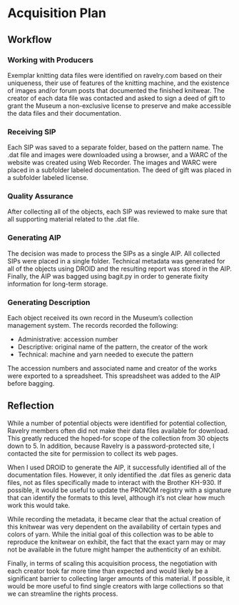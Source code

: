 # Acquisition Plan

## Workflow

### Working with Producers
Exemplar knitting data files were identified on ravelry.com based on their uniqueness, their use of features of the knitting machine, and the existence of images and/or forum posts that documented the finished knitwear. The creator of each data file was contacted and asked to sign a deed of gift to grant the Museum a non-exclusive license to preserve and make accessible the data files and their documentation.

### Receiving SIP
Each SIP was saved to a separate folder, based on the pattern name. The .dat file and images were downloaded using a browser, and a WARC of the website was created using Web Recorder. The images and WARC were placed in a subfolder labeled documentation. The deed of gift was placed in a subfolder labeled license.

### Quality Assurance
After collecting all of the objects, each SIP was reviewed to make sure that all supporting material related to the .dat file.

### Generating AIP
The decision was made to process the SIPs as a single AIP. All collected SIPs were placed in a single folder. Technical metadata was generated for all of the objects using DROID and the resulting report was stored in the AIP. Finally, the AIP was bagged using bagit.py in order to generate fixity information for long-term storage.

### Generating Description
Each object received its own record in the Museum’s collection management system. The records recorded the following:
* Administrative: accession number
* Descriptive: original name of the pattern, the creator of the work
* Technical: machine and yarn needed to execute the pattern

The accession numbers and associated name and creator of the works were exported to a spreadsheet. This spreadsheet was added to the AIP before bagging.


## Reflection
While a number of potential objects were identified for potential collection, Ravelry members often did not make their data files available for download. This greatly reduced the hoped-for scope of the collection from 30 objects down to 5. In addition, because Ravelry is a password-protected site, I contacted the site for permission to collect its web pages.

When I used DROID to generate the AIP, it successfully identified all of the documentation files. However, it only identified the .dat files as generic data files, not as files specifically made to interact with the Brother KH-930. If possible, it would be useful to update the PRONOM registry with a signature that can identify the formats to this level, although it’s not clear how much work this would take.

While recording the metadata, it became clear that the actual creation of this knitwear was very dependent on the availability of certain types and colors of yarn. While the initial goal of this collection was to be able to reproduce the knitwear on exhibit, the fact that the exact yarn may or may not be available in the future might hamper the authenticity of an exhibit.

Finally, in terms of scaling this acquisition process, the negotiation with each creator took far more time than expected and would likely be a significant barrier to collecting larger amounts of this material. If possible, it would be more useful to find single creators with large collections so that we can streamline the rights process. 




